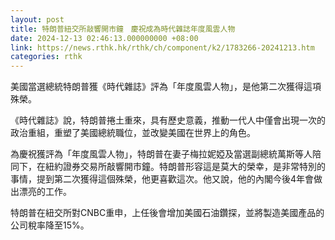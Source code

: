 ```yaml
---
layout: post
title: 特朗普紐交所敲響開市鐘　慶祝成為時代雜誌年度風雲人物
date: 2024-12-13 02:46:13.000000000 +08:00
link: https://news.rthk.hk/rthk/ch/component/k2/1783266-20241213.htm
categories: rthk
---
```


美國當選總統特朗普獲《時代雜誌》評為「年度風雲人物」，是他第二次獲得這項殊榮。

《時代雜誌》說，特朗普捲土重來，具有歷史意義，推動一代人中僅會出現一次的政治重組，重塑了美國總統職位，並改變美國在世界上的角色。

為慶祝獲評為「年度風雲人物」，特朗普在妻子梅拉妮婭及當選副總統萬斯等人陪同下，在紐約證券交易所敲響開市鐘。特朗普形容這是莫大的榮幸，是非常特別的事情，提到第二次獲得這個殊榮，他更喜歡這次。他又說，他的內閣今後4年會做出漂亮的工作。

特朗普在紐交所對CNBC重申，上任後會增加美國石油鑽探，並將製造美國產品的公司稅率降至15%。

